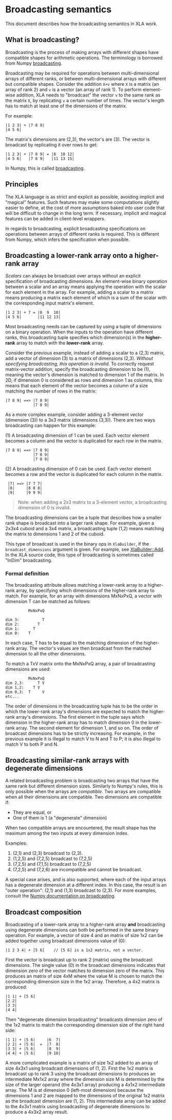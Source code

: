 # Broadcasting semantics

This document describes how the broadcasting semantics in XLA work.

## What is broadcasting?

Broadcasting is the process of making arrays with different shapes have
compatible shapes for arithmetic operations. The terminology is borrowed from
Numpy
[broadcasting](http://docs.scipy.org/doc/numpy/user/basics.broadcasting.html).

Broadcasting may be required for operations between multi-dimensional arrays of
different ranks, or between multi-dimensional arrays with different but
compatible shapes. Consider the addition `X+v` where `X` is a matrix (an array
of rank 2) and `v` is a vector (an array of rank 1). To perform element-wise
addition, XLA needs to "broadcast" the vector `v` to the same rank as the
matrix `X`, by replicating `v` a certain number of times. The vector's length
has to match at least one of the dimensions of the matrix.

For example:

    |1 2 3| + |7 8 9|
    |4 5 6|

The matrix's dimensions are (2,3), the vector's are (3). The vector is broadcast
by replicating it over rows to get:

    |1 2 3| + |7 8 9| = |8  10 12|
    |4 5 6|   |7 8 9|   |11 13 15|

In Numpy, this is called
[broadcasting](http://docs.scipy.org/doc/numpy/user/basics.broadcasting.html).

## Principles

The XLA language is as strict and explicit as possible, avoiding implicit and
"magical" features. Such features may make some computations slightly easier to
define, at the cost of more assumptions baked into user code that will be
difficult to change in the long term. If necessary, implicit and magical
features can be added in client-level wrappers.

In regards to broadcasting, explicit broadcasting specifications on operations
between arrays of different ranks is required. This is different from Numpy,
which infers the specification when possible.

## Broadcasting a lower-rank array onto a higher-rank array

*Scalars* can always be broadcast over arrays without an explicit specification
of broadcasting dimensions. An element-wise binary operation between a scalar
and an array means applying the operation with the scalar for each element in
the array. For example, adding a scalar to a matrix means producing a matrix
each element of which is a sum of the scalar with the corresponding input
matrix's element.

    |1 2 3| + 7 = |8  9  10|
    |4 5 6|       |11 12 13|

Most broadcasting needs can be captured by using a tuple of dimensions on a
binary operation. When the inputs to the operation have different ranks, this
broadcasting tuple specifies which dimension(s) in the **higher-rank** array to
match with the **lower-rank** array.

Consider the previous example, instead of adding a scalar to a (2,3) matrix, add
a vector of dimension (3) to a matrix of dimensions (2,3). *Without specifying
broadcasting, this operation is invalid.* To correctly request matrix-vector
addition, specify the broadcasting dimension to be (1), meaning the vector's
dimension is matched to dimension 1 of the matrix. In 2D, if dimension 0 is
considered as rows and dimension 1 as columns, this means that each element of
the vector becomes a column of a size matching the number of rows in the matrix:

    |7 8 9| ==> |7 8 9|
                |7 8 9|

As a more complex example, consider adding a 3-element vector (dimension (3)) to
a 3x3 matrix (dimensions (3,3)). There are two ways broadcasting can happen for
this example:

(1) A broadcasting dimension of 1 can be used. Each vector element becomes a
column and the vector is duplicated for each row in the matrix.

    |7 8 9| ==> |7 8 9|
                |7 8 9|
                |7 8 9|

(2) A broadcasting dimension of 0 can be used. Each vector element becomes a row
and the vector is duplicated for each column in the matrix.

     |7| ==> |7 7 7|
     |8|     |8 8 8|
     |9|     |9 9 9|

> Note: when adding a 2x3 matrix to a 3-element vector, a broadcasting dimension
> of 0 is invalid.

The broadcasting dimensions can be a tuple that describes how a smaller rank
shape is broadcast into a larger rank shape. For example, given a 2x3x4 cuboid
and a 3x4 matrix, a broadcasting tuple (1,2) means matching the matrix to
dimensions 1 and 2 of the cuboid.

This type of broadcast is used in the binary ops in `XlaBuilder`, if the
`broadcast_dimensions` argument is given. For example, see
[XlaBuilder::Add](https://www.tensorflow.org/code/tensorflow/compiler/xla/client/xla_builder.cc).
In the XLA source code, this type of broadcasting is sometimes called "InDim"
broadcasting.

### Formal definition

The broadcasting attribute allows matching a lower-rank array to a higher-rank
array, by specifying which dimensions of the higher-rank array to match. For
example, for an array with dimensions MxNxPxQ, a vector with dimension T can be
matched as follows:

              MxNxPxQ

    dim 3:          T
    dim 2:        T
    dim 1:      T
    dim 0:    T

In each case, T has to be equal to the matching dimension of the higher-rank
array. The vector's values are then broadcast from the matched dimension to all
the other dimensions.

To match a TxV matrix onto the MxNxPxQ array, a pair of broadcasting dimensions
are used:

              MxNxPxQ
    dim 2,3:      T V
    dim 1,2:    T V
    dim 0,3:  T     V
    etc...

The order of dimensions in the broadcasting tuple has to be the order in which
the lower-rank array's dimensions are expected to match the higher-rank array's
dimensions. The first element in the tuple says which dimension in the
higher-rank array has to match dimension 0 in the lower-rank array. The second
element for dimension 1, and so on. The order of broadcast dimensions has to be
strictly increasing. For example, in the previous example it is illegal to match
V to N and T to P; it is also illegal to match V to both P and N.

## Broadcasting similar-rank arrays with degenerate dimensions

A related broadcasting problem is broadcasting two arrays that have the same
rank but different dimension sizes. Similarly to Numpy's rules, this is only
possible when the arrays are *compatible*. Two arrays are compatible when all
their dimensions are compatible. Two dimensions are compatible if:

*   They are equal, or
*   One of them is 1 (a "degenerate" dimension)

When two compatible arrays are encountered, the result shape has the maximum
among the two inputs at every dimension index.

Examples:

1.  (2,1) and (2,3) broadcast to (2,3).
2.  (1,2,5) and (7,2,5) broadcast to (7,2,5)
3.  (7,2,5) and (7,1,5) broadcast to (7,2,5)
4.  (7,2,5) and (7,2,6) are incompatible and cannot be broadcast.

A special case arises, and is also supported, where each of the input arrays has
a degenerate dimension at a different index. In this case, the result is an
"outer operation": (2,1) and (1,3) broadcast to (2,3). For more examples,
consult the
[Numpy documentation on broadcasting](http://docs.scipy.org/doc/numpy/user/basics.broadcasting.html).

## Broadcast composition

Broadcasting of a lower-rank array to a higher-rank array **and** broadcasting
using degenerate dimensions can both be performed in the same binary operation.
For example, a vector of size 4 and an matrix of size 1x2 can be added together
using broadcast dimensions value of (0):

    |1 2 3 4| + [5 6]    // [5 6] is a 1x2 matrix, not a vector.

First the vector is broadcast up to rank 2 (matrix) using the broadcast
dimensions. The single value (0) in the broadcast dimensions indicates that
dimension zero of the vector matches to dimension zero of the matrix. This
produces an matrix of size 4xM where the value M is chosen to match the
corresponding dimension size in the 1x2 array. Therefore, a 4x2 matrix is
produced:

    |1 1| + [5 6]
    |2 2|
    |3 3|
    |4 4|

Then "degenerate dimension broadcasting" broadcasts dimension zero of the 1x2
matrix to match the corresponding dimension size of the right hand side:

    |1 1| + |5 6|     |6  7|
    |2 2| + |5 6|  =  |7  8|
    |3 3| + |5 6|     |8  9|
    |4 4| + |5 6|     |9 10|

A more complicated example is a matrix of size 1x2 added to an array of size
4x3x1 using broadcast dimensions of (1, 2). First the 1x2 matrix is broadcast up
to rank 3 using the broadcast dimensions to produces an intermediate Mx1x2 array
where the dimension size M is determined by the size of the larger operand (the
4x3x1 array) producing a 4x1x2 intermediate array. The M is at dimension 0
(left-most dimension) because the dimensions 1 and 2 are mapped to the
dimensions of the original 1x2 matrix as the broadcast dimension are (1, 2).
This intermediate array can be added to the 4x3x1 matrix using broadcasting of
degenerate dimensions to produce a 4x3x2 array result.
